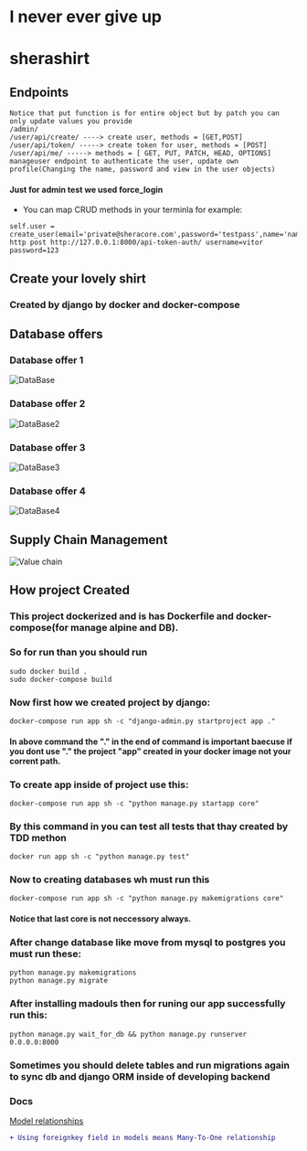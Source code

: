# I never ever give up
# sherashirt
## Endpoints
```
Notice that put function is for entire object but by patch you can only update values you provide
/admin/
/user/api/create/ ----> create user, methods = [GET,POST]
/user/api/token/ -----> create token for user, methods = [POST]
/user/api/me/ -----> methods = [ GET, PUT, PATCH, HEAD, OPTIONS] manageuser endpoint to authenticate the user, update own profile(Changing the name, password and view in the user objects)
```
#### Just for admin test we used force_login

* You can map CRUD methods in your terminla for example:
```
self.user = create_user(email='private@sheracore.com',password='testpass',name='name')
http post http://127.0.0.1:8000/api-token-auth/ username=vitor password=123
```

## Create your lovely shirt
### Created by django by docker and docker-compose

## Database offers
### Database offer 1
![DataBase](/media_root_tmp/sherashirt_databases.png)
### Database offer 2
![DataBase2](/media_root_tmp/database2.png)
### Database offer 3
![DataBase3](/media_root_tmp/database3.png)
### Database offer 4
![DataBase4](/media_root_tmp/database4.png)


## Supply Chain Management 
![Value chain](/media_root_tmp/value_chain.png)



## How project Created
### This project dockerized and is has Dockerfile and docker-compose(for manage alpine and DB).
### So for run than you should run
```
sudo docker build .
sudo docker-compose build
```
### Now first how we created project by django:
```
docker-compose run app sh -c "django-admin.py startproject app ."
```

#### In above command the "." in the end of command is important baecuse if you dont use "." the project "app" created in your docker image not your corrent path.
### To create app inside of project use this:
```
docker-compose run app sh -c "python manage.py startapp core"
```

### By this command in you can test all tests that thay created by TDD methon
```
docker run app sh -c "python manage.py test"
```
### Now to creating databases wh must run this
```
docker-compose run app sh -c "python manage.py makemigrations core"
```
#### Notice that last core is not neccessory always.
### After change database like move from mysql to postgres you must run these:
```
python manage.py makemigrations
python manage.py migrate
```
### After installing madouls then for runing our app successfully run this:
```
python manage.py wait_for_db && python manage.py runserver 0.0.0.0:8000
```
### Sometimes you should delete tables and run migrations again to sync db and django ORM inside of developing backend

### Docs
[Model relationships](https://docs.djangoproject.com/en/3.1/topics/db/examples/)

```diff
+ Using foreignkey field in models means Many-To-One relationship
```
